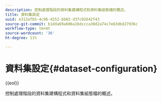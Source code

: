 ```yaml
---
description: 控制處理階段的資料集建構程式和資料集組態檔的概述。
title: 資料集設定
uuid: e312afb5-4c96-4252-bb02-d37c02642f43
source-git-commit: b1dda69a606a16dccca30d2a74c7e63dbd27936c
workflow-type: tm+mt
source-wordcount: '36'
ht-degree: 11%

---
```



# 資料集設定{#dataset-configuration}

{{eol}}

控制處理階段的資料集建構程式和資料集組態檔的概述。


